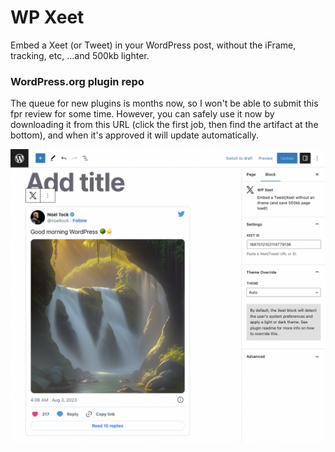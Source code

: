 # WP Xeet

Embed a Xeet (or Tweet) in your WordPress post, without the iFrame, tracking, etc, ...and 500kb lighter.

### WordPress.org plugin repo

The queue for new plugins is months now, so I won't be able to submit this fpr review for some time. However, you can safely use it now by downloading it from this URL (click the first job, then find the artifact at the bottom), and when it's approved it will update automatically.

![alt text](.wordpress-org/screenshot-1.png 'Example')
